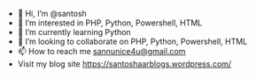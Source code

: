 - 👋 Hi, I’m @santosh
- 👀 I’m interested in PHP, Python, Powershell, HTML 
- 🌱 I’m currently learning Python
- 💞️ I’m looking to collaborate on PHP, Python, Powershell, HTML 
- 📫 How to reach me sannunice4u@gmail.com
- Visit my blog site https://santoshaarblogs.wordpress.com/



